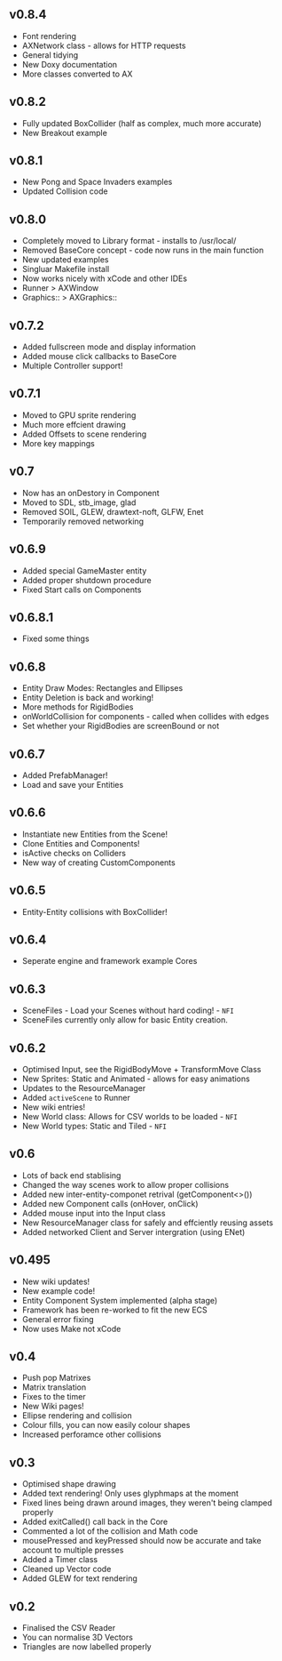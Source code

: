 ## v0.8.4

- Font rendering
- AXNetwork class - allows for HTTP requests
- General tidying
- New Doxy documentation
- More classes converted to AX

## v0.8.2

- Fully updated BoxCollider (half as complex, much more accurate)
- New Breakout example

## v0.8.1

- New Pong and Space Invaders examples
- Updated Collision code

## v0.8.0

- Completely moved to Library format - installs to /usr/local/
- Removed BaseCore concept - code now runs in the main function
- New updated examples
- Singluar Makefile install
- Now works nicely with xCode and other IDEs
- Runner > AXWindow
- Graphics:: > AXGraphics::

## v0.7.2

- Added fullscreen mode and display information
- Added mouse click callbacks to BaseCore
- Multiple Controller support!

## v0.7.1

- Moved to GPU sprite rendering
- Much more effcient drawing
- Added Offsets to scene rendering
- More key mappings

## v0.7

- Now has an onDestory in Component
- Moved to SDL, stb_image, glad
- Removed SOIL, GLEW, drawtext-noft, GLFW, Enet
- Temporarily removed networking

## v0.6.9 
 
- Added special GameMaster entity
- Added proper shutdown procedure
- Fixed Start calls on Components

## v0.6.8.1

- Fixed some things

## v0.6.8 

- Entity Draw Modes: Rectangles and Ellipses
- Entity Deletion is back and working!
- More methods for RigidBodies
- onWorldCollision for components - called when collides with edges
- Set whether your RigidBodies are screenBound or not

## v0.6.7

- Added PrefabManager!
- Load and save your Entities

## v0.6.6

- Instantiate new Entities from the Scene!
- Clone Entities and Components!
- isActive checks on Colliders
- New way of creating CustomComponents

## v0.6.5

- Entity-Entity collisions with BoxCollider!

## v0.6.4

- Seperate engine and framework example Cores

## v0.6.3

- SceneFiles - Load your Scenes without hard coding! - `NFI`
- SceneFiles currently only allow for basic Entity creation.

## v0.6.2
- Optimised Input, see the RigidBodyMove + TransformMove Class
- New Sprites: Static and Animated - allows for easy animations
- Updates to the ResourceManager
- Added `activeScene` to Runner
- New wiki entries!
- New World class: Allows for CSV worlds to be loaded - `NFI`
- New World types: Static and Tiled - `NFI`


## v0.6
- Lots of back end stablising
- Changed the way scenes work to allow proper collisions
- Added new inter-entity-componet retrival (getComponent<>())
- Added new Component calls (onHover, onClick)
- Added mouse input into the Input class
- New ResourceManager class for safely and effciently reusing assets
- Added networked Client and Server intergration (using ENet)

## v0.495

- New wiki updates!
- New example code!
- Entity Component System implemented (alpha stage)
- Framework has been re-worked to fit the new ECS 
- General error fixing
- Now uses Make not xCode

## v0.4
- Push pop Matrixes
- Matrix translation
- Fixes to the timer
- New Wiki pages!
- Ellipse rendering and collision
- Colour fills, you can now easily colour shapes
- Increased perforamce other collisions

## v0.3
- Optimised shape drawing
- Added text rendering! Only uses glyphmaps at the moment
- Fixed lines being drawn around images, they weren't being clamped properly
- Added exitCalled() call back in the Core
- Commented a lot of the collision and Math code
- mousePressed and keyPressed should now be accurate and take account to multiple presses
- Added a Timer class
- Cleaned up Vector code
- Added GLEW for text rendering

## v0.2
- Finalised the CSV Reader
- You can normalise 3D Vectors
- Triangles are now labelled properly
